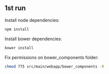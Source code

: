 ## 1st run

Install node dependencies:

```bash
npm install
```

Install bower dependencies:

```bash
bower install
```

Fix permissions on bower_components folder:

```bash
chmod 775 src/main/webapp/bower_components -R
```

